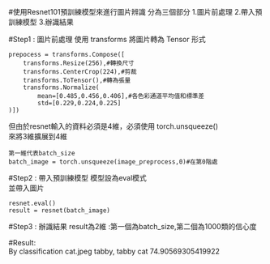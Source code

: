 #使用Resnet101預訓練模型來進行圖片辨識
分為三個部分
1.圖片前處理
2.帶入預訓練模型
3.辦識結果

#Step1 : 圖片前處理
使用 transforms 將圖片轉為 Tensor 形式  
    
    prepocess = transforms.Compose([
        transforms.Resize(256),#轉換尺寸
        transforms.CenterCrop(224),#剪裁
        transforms.ToTensor(),#轉為張量
        transforms.Normalize(
            mean=[0.485,0.456,0.406],#各色彩通道平均值和標準差
            std=[0.229,0.224,0.225]
    )])
但由於resnet輸入的資料必須是4維，必須使用 torch.unsqueeze()  
來將3維擴展到4維    
    
    第一維代表batch_size
    batch_image = torch.unsqueeze(image_preprocess,0)#在第0階處

#Step2 : 帶入預訓練模型
模型設為eval模式  
並帶入圖片
    
    resnet.eval()
    result = resnet(batch_image)

#Step3 : 辦識結果
result為2維 :第一個為batch_size,第二個為1000類的信心度  

#Result:  
By classification cat.jpeg
    tabby, tabby cat 74.90569305419922
